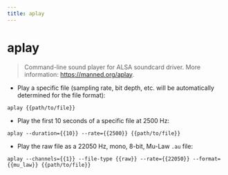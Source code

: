 ```yaml
---
title: aplay
---
```

# aplay

> Command-line sound player for ALSA soundcard driver.
> More information: <https://manned.org/aplay>.

- Play a specific file (sampling rate, bit depth, etc. will be automatically determined for the file format):

`aplay {{path/to/file}}`

- Play the first 10 seconds of a specific file at 2500 Hz:

`aplay --duration={{10}} --rate={{2500}} {{path/to/file}}`

- Play the raw file as a 22050 Hz, mono, 8-bit, Mu-Law `.au` file:

`aplay --channels={{1}} --file-type {{raw}} --rate={{22050}} --format={{mu_law}} {{path/to/file}}`
